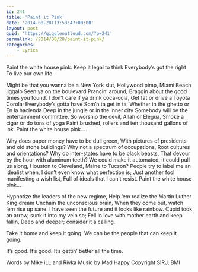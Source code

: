```yaml
---
id: 241
title: 'Paint it Pink'
date: '2014-08-28T13:53:47+00:00'
layout: post
guid: 'https://giggleoutloud.com/?p=241'
permalink: /2014/08/28/paint-it-pink/
categories:
    - Lyrics
---
```


Paint the white house pink.
Keep it legal to think
Everybody’s got the right
To live our own life.

Might be that you wanna be a New York slut,
Hollywood pimp,
Miami Beach jiggalo
Seen ya on the boulevard
Prancin’ around,
Braggin about the good times you found.
I don’t care if ya drink coca-cola,
Get fat or drive a Toyota Corola;
Everybody’s gotta have
Som’n ta get in ta,
Whether in the ghetto or
En la hacienda
Deep in the jungle or in the inner city
Somebody will be the entertainment committee.
So worship the devil, Allah or Elegua,
Smoke a cigar or do tons of yoga
Paint brushed, rollers and ten thousand gallons of ink.
Paint the white house pink….

Why does paper money have to be dull green,
With pictures of presidents and old stone buildings?
Why not a spectrum of occupations,
Root cultures and orientations?
Why do inter-states have to be black beasts,
That devour by the hour with aluminum teeth?
We could make it automated, it could pull us along,
Houston to Cleveland, Maine to Tucson?
People try to label me an idealist when,
I don’t even know what perfection is;
Just another fool manifesting a wish list,
Full of ideals that I can’t resist.
Paint the white house pink…

Hypnotize the leaders of the new regime,
Help ‘em realize the Martin Luther King dream
Unchain the unconscious brain,
When they come out, watch ‘em rise up sane.
I have seen the future and it looks like rainbow.
Cupid took an arrow, sunk it into my vein so;
Fell in love with mother earth and keep fallin,
Deep and deeper; consider it a calling.

Take it home and keep it going.
We can be the people that can keep it going.

It’s good. It’s good.
It’s gettin’ better all the time.

Words by Mike iLL and Rivka
Music by Mad Happy
Copyright SIRJ, BMI
